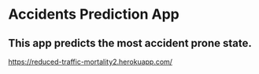 
 # Accidents Prediction App
## This app predicts the most accident prone state.


https://reduced-traffic-mortality2.herokuapp.com/
